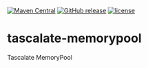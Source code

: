 [![Maven Central](https://img.shields.io/maven-central/v/net.tascalate/net.tascalate.memorypool.svg)](https://search.maven.org/artifact/net.tascalate/net.tascalate.memorypool/0.9.0/jar) [![GitHub release](https://img.shields.io/github/release/vsilaev/tascalate-memorypool.svg)](https://github.com/vsilaev/tascalate-memorypool/releases/tag/0.9.0) [![license](https://img.shields.io/github/license/vsilaev/tascalate-memorypool.svg)](http://www.apache.org/licenses/LICENSE-2.0.txt)
# tascalate-memorypool
Tascalate MemoryPool
